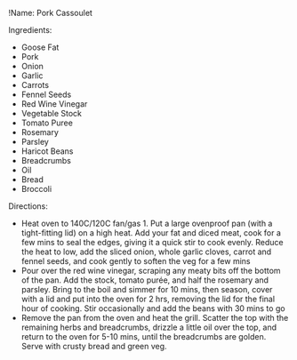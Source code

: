 !Name: Pork Cassoulet

Ingredients:
- Goose Fat
- Pork
- Onion
- Garlic
- Carrots
- Fennel Seeds
- Red Wine Vinegar
- Vegetable Stock
- Tomato Puree
- Rosemary
- Parsley
- Haricot Beans
- Breadcrumbs
- Oil
- Bread
- Broccoli

Directions:
- Heat oven to 140C/120C fan/gas 1. Put a large ovenproof pan (with a tight-fitting lid) on a high heat. Add your fat and diced meat, cook for a few mins to seal the edges, giving it a quick stir to cook evenly. Reduce the heat to low, add the sliced onion, whole garlic cloves, carrot and fennel seeds, and cook gently to soften the veg for a few mins
- Pour over the red wine vinegar, scraping any meaty bits off the bottom of the pan. Add the stock, tomato purée, and half the rosemary and parsley. Bring to the boil and simmer for 10 mins, then season, cover with a lid and put into the oven for 2 hrs, removing the lid for the final hour of cooking. Stir occasionally and add the beans with 30 mins to go
- Remove the pan from the oven and heat the grill. Scatter the top with the remaining herbs and breadcrumbs, drizzle a little oil over the top, and return to the oven for 5-10 mins, until the breadcrumbs are golden. Serve with crusty bread and green veg.
